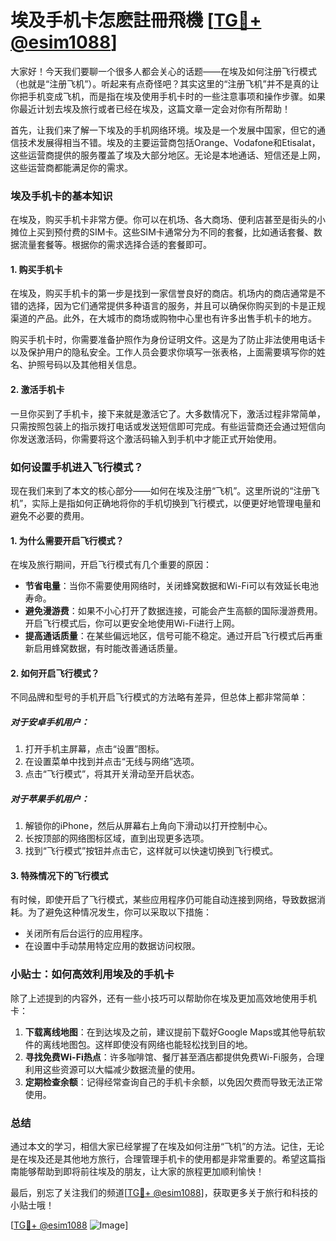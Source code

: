 # 埃及手机卡怎麽註冊飛機 [[TG💪+ @esim1088](https://t.me/s/esim1088)]

大家好！今天我们要聊一个很多人都会关心的话题——在埃及如何注册飞行模式（也就是“注册飞机”）。听起来有点奇怪吧？其实这里的“注册飞机”并不是真的让你把手机变成飞机，而是指在埃及使用手机卡时的一些注意事项和操作步骤。如果你最近计划去埃及旅行或者已经在埃及，这篇文章一定会对你有所帮助！

首先，让我们来了解一下埃及的手机网络环境。埃及是一个发展中国家，但它的通信技术发展得相当不错。埃及的主要运营商包括Orange、Vodafone和Etisalat，这些运营商提供的服务覆盖了埃及大部分地区。无论是本地通话、短信还是上网，这些运营商都能满足你的需求。

### 埃及手机卡的基本知识

在埃及，购买手机卡非常方便。你可以在机场、各大商场、便利店甚至是街头的小摊位上买到预付费的SIM卡。这些SIM卡通常分为不同的套餐，比如通话套餐、数据流量套餐等。根据你的需求选择合适的套餐即可。

#### 1. **购买手机卡**
在埃及，购买手机卡的第一步是找到一家信誉良好的商店。机场内的商店通常是不错的选择，因为它们通常提供多种语言的服务，并且可以确保你购买到的卡是正规渠道的产品。此外，在大城市的商场或购物中心里也有许多出售手机卡的地方。

购买手机卡时，你需要准备护照作为身份证明文件。这是为了防止非法使用电话卡以及保护用户的隐私安全。工作人员会要求你填写一张表格，上面需要填写你的姓名、护照号码以及其他相关信息。

#### 2. **激活手机卡**
一旦你买到了手机卡，接下来就是激活它了。大多数情况下，激活过程非常简单，只需按照包装上的指示拨打电话或发送短信即可完成。有些运营商还会通过短信向你发送激活码，你需要将这个激活码输入到手机中才能正式开始使用。

### 如何设置手机进入飞行模式？

现在我们来到了本文的核心部分——如何在埃及注册“飞机”。这里所说的“注册飞机”，实际上是指如何正确地将你的手机切换到飞行模式，以便更好地管理电量和避免不必要的费用。

#### 1. **为什么需要开启飞行模式？**
在埃及旅行期间，开启飞行模式有几个重要的原因：
- **节省电量**：当你不需要使用网络时，关闭蜂窝数据和Wi-Fi可以有效延长电池寿命。
- **避免漫游费**：如果不小心打开了数据连接，可能会产生高额的国际漫游费用。开启飞行模式后，你可以更安全地使用Wi-Fi进行上网。
- **提高通话质量**：在某些偏远地区，信号可能不稳定。通过开启飞行模式后再重新启用蜂窝数据，有时能改善通话质量。

#### 2. **如何开启飞行模式？**
不同品牌和型号的手机开启飞行模式的方法略有差异，但总体上都非常简单：

##### 对于安卓手机用户：
1. 打开手机主屏幕，点击“设置”图标。
2. 在设置菜单中找到并点击“无线与网络”选项。
3. 点击“飞行模式”，将其开关滑动至开启状态。

##### 对于苹果手机用户：
1. 解锁你的iPhone，然后从屏幕右上角向下滑动以打开控制中心。
2. 长按顶部的网络图标区域，直到出现更多选项。
3. 找到“飞行模式”按钮并点击它，这样就可以快速切换到飞行模式。

#### 3. **特殊情况下的飞行模式**
有时候，即使开启了飞行模式，某些应用程序仍可能自动连接到网络，导致数据消耗。为了避免这种情况发生，你可以采取以下措施：
- 关闭所有后台运行的应用程序。
- 在设置中手动禁用特定应用的数据访问权限。

### 小贴士：如何高效利用埃及的手机卡

除了上述提到的内容外，还有一些小技巧可以帮助你在埃及更加高效地使用手机卡：

1. **下载离线地图**：在到达埃及之前，建议提前下载好Google Maps或其他导航软件的离线地图包。这样即使没有网络也能轻松找到目的地。
2. **寻找免费Wi-Fi热点**：许多咖啡馆、餐厅甚至酒店都提供免费Wi-Fi服务，合理利用这些资源可以大幅减少数据流量的使用。
3. **定期检查余额**：记得经常查询自己的手机卡余额，以免因欠费而导致无法正常使用。

### 总结

通过本文的学习，相信大家已经掌握了在埃及如何注册“飞机”的方法。记住，无论是在埃及还是其他地方旅行，合理管理手机卡的使用都是非常重要的。希望这篇指南能够帮助到即将前往埃及的朋友，让大家的旅程更加顺利愉快！

最后，别忘了关注我们的频道[[TG💪+ @esim1088](https://t.me/s/esim1088)]，获取更多关于旅行和科技的小贴士哦！

[[TG💪+ @esim1088](https://t.me/s/esim1088) ![Image](https://i.postimg.cc/4NQfJmqS/Snipaste-2025-05-13-00-14-12.png)]